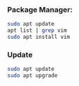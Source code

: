 ### Package Manager:

```bash
sudo apt update
apt list | grep vim
sudo apt install vim
```

### Update

```bash
sudo apt update
sudo apt upgrade
```
